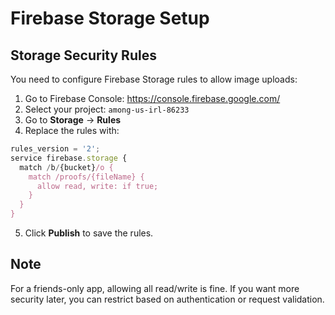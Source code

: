 # Firebase Storage Setup

## Storage Security Rules

You need to configure Firebase Storage rules to allow image uploads:

1. Go to Firebase Console: https://console.firebase.google.com/
2. Select your project: `among-us-irl-86233`
3. Go to **Storage** → **Rules**
4. Replace the rules with:

```javascript
rules_version = '2';
service firebase.storage {
  match /b/{bucket}/o {
    match /proofs/{fileName} {
      allow read, write: if true;
    }
  }
}
```

5. Click **Publish** to save the rules.

## Note

For a friends-only app, allowing all read/write is fine. If you want more security later, you can restrict based on authentication or request validation.

